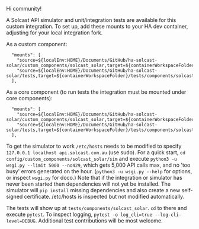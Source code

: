 Hi community!

A Solcast API simulator and unit/integration tests are available for this custom integration. To set up, add these mounts to your HA dev container, adjusting for your local integration fork.

As a custom component:

```
  "mounts": [
    "source=${localEnv:HOME}/Documents/GitHub/ha-solcast-solar/custom_components/solcast_solar,target=${containerWorkspaceFolder}/config/custom_components/solcast_solar,type=bind",
    "source=${localEnv:HOME}/Documents/GitHub/ha-solcast-solar/tests,target=${containerWorkspaceFolder}/tests/components/solcast_solar,type=bind",
  ],
```

As a core component (to run tests the integration must be mounted under core components):

```
  "mounts": [
    "source=${localEnv:HOME}/Documents/GitHub/ha-solcast-solar/custom_components/solcast_solar,target=${containerWorkspaceFolder}/homeassistant/components/solcast_solar,type=bind",
    "source=${localEnv:HOME}/Documents/GitHub/ha-solcast-solar/tests,target=${containerWorkspaceFolder}/tests/components/solcast_solar,type=bind",
  ],
```

To get the simulator to work `/etc/hosts` needs to be modified to specify `127.0.0.1 localhost api.solcast.com.au` (use sudo). For a quick start, `cd config/custom_components/solcast_solar/sim` and execute `python3 -u wsgi.py --limit 5000 --no429`, which gets 5,000 API calls max, and no 'too busy' errors generated on the hour. (`python3 -u wsgi.py --help` for options, or inspect `wsgi.py` for doco.) Note that if the integration or simulator has never been started then dependencies will not yet be installed. The simulator will `pip install` missing dependencies and also create a new self-signed certificate. /etc/hosts is inspected but not modified automatically.

The tests will show up at `tests/components/solcast_solar`. `cd` to there and execute `pytest`. To inspect logging, `pytest -o log_cli=true --log-cli-level=DEBUG`. Additional test contributions will be most welcome.
